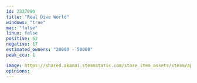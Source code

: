 ```yaml
---
id: 2337090
title: "Real Dive World"
windows: "true"
mac: "false"
linux: false
positive: 62
negative: 17
estimated_owners: "20000 - 50000"
peak_ccu: 1

image: https://shared.akamai.steamstatic.com/store_item_assets/steam/apps/2337090/header.jpg?t=1732508302
opinions:
---
```

